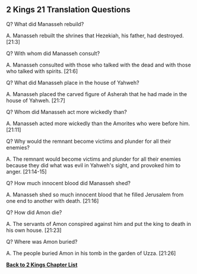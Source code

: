 ## 2 Kings 21 Translation Questions ##

Q? What did Manasseh rebuild?

A. Manasseh rebuilt the shrines that Hezekiah, his father, had destroyed. [21:3]

Q? With whom did Manasseh consult?

A. Manasseh consulted with those who talked with the dead and with those who talked with spirits. [21:6]

Q? What did Manasseh place in the house of Yahweh?

A. Manasseh placed the carved figure of Asherah that he had made in the house of Yahweh. [21:7]

Q? Whom did Manasseh act more wickedly than?

A. Manasseh acted more wickedly than the Amorites who were before him. [21:11]

Q? Why would the remnant become victims and plunder for all their enemies?

A. The remnant would become victims and plunder for all their enemies because they did what was evil in Yahweh's sight, and provoked him to anger. [21:14-15]

Q? How much innocent blood did Manasseh shed?

A. Manasseh shed so much innocent blood that he filled Jerusalem from one end to another with death. [21:16]

Q? How did Amon die?

A. The servants of Amon conspired against him and put the king to death in his own house. [21:23]

Q? Where was Amon buried?

A. The people buried Amon in his tomb in the garden of Uzza. [21:26]

__[Back to 2 Kings Chapter List](./)__


